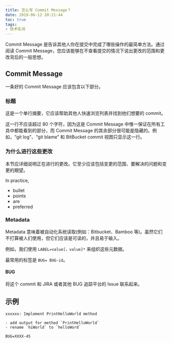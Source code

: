 ```yaml
---
title: 怎么写 Commit Message？
date: 2019-06-12 20:21:44
toc: true
tags:
- 技术名词
---
```


Commit Message 是告诉其他人你在提交中完成了哪些操作的最简单方法。通过阅读 Commit Message，您应该能够在不查看提交的情况下说出更改的范围和更改背后的一般思想。

## Commit Message

一条好的 Commit Message 应该包含以下部分。

### 标题

这是一个单行摘要，它应该帮助其他人快速浏览列表并找到他们想要的 commit。

这一行不应该超过 80 个字符，因为这是 Commit Message 中惟一保证在所有工具中都能看到的部分，而 Commit Message 的其余部分很可能是隐藏的。例如，“git log”、“git blame” 和 BitBucket commit 视图只显示这一行。

<!-- more -->

### 为什么进行这些更改

本节应详细说明正在进行的更改。它至少应该包括变更的范围、要解决的问题和变更的期望。

In practice,

- bullet
- points
- are
- preferred

### Metadata

Metadata 意味着被自动化系统读取(例如：Bitbucket、Bamboo 等)。虽然它们不打算被人们使用，但它们应该是可读的，并且易于输入。

例如，我们使用 `LABEL=value[，value]*` 来组织这些元数据。

最常用的标签是 `BUG= BUG-id`。

#### BUG

将这个 commit 和 JIRA 或者其他 BUG 追踪平台的 Issue 联系起来。

## 示例

```plain
xxxxxx: Implement PrintHelloWorld method

- add output for method `PrintHelloWorld`
- rename `hiWorld` to `helloWord`

BUG=XXXX-45
```
